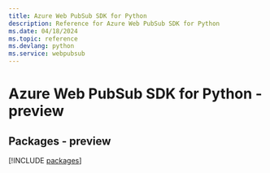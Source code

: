 ```yaml
---
title: Azure Web PubSub SDK for Python
description: Reference for Azure Web PubSub SDK for Python
ms.date: 04/18/2024
ms.topic: reference
ms.devlang: python
ms.service: webpubsub
---
```

# Azure Web PubSub SDK for Python - preview
## Packages - preview
[!INCLUDE [packages](web-pubsub-index.md)]